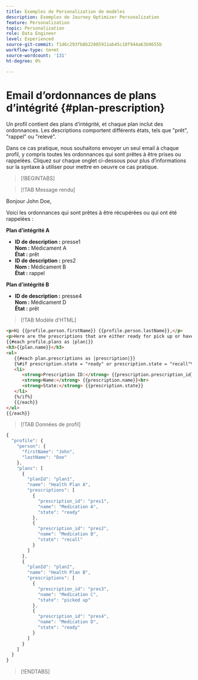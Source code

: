 ```yaml
---
title: Exemples de Personalization de modèles
description: Exemples de Journey Optimizer Personalization
feature: Personalization
topic: Personalization
role: Data Engineer
level: Experienced
source-git-commit: f1d6c293fb8b22085911ab45c18f944a63b9655b
workflow-type: tm+mt
source-wordcount: '131'
ht-degree: 0%

---
```



# Email d’ordonnances de plans d’intégrité {#plan-prescription}

Un profil contient des plans d’intégrité, et chaque plan inclut des ordonnances. Les descriptions comportent différents états, tels que &quot;prêt&quot;, &quot;rappel&quot; ou &quot;relevé&quot;.

Dans ce cas pratique, nous souhaitons envoyer un seul email à chaque profil, y compris toutes les ordonnances qui sont prêtes à être prises ou rappelées. Cliquez sur chaque onglet ci-dessous pour plus d’informations sur la syntaxe à utiliser pour mettre en oeuvre ce cas pratique.

>[!BEGINTABS]

>[!TAB Message rendu]

<p>Bonjour John Doe,</p>
<p>Voici les ordonnances qui sont prêtes à être récupérées ou qui ont été rappelées :</p>

**Plan d’intégrité A**

<ul>

<li>
      <strong>ID de description :</strong> presse1<br>
      <strong>Nom :</strong> Médicament A<br>
      <strong>État :</strong> prêt
   </li>

<li>
      <strong>ID de description :</strong> pres2<br>
      <strong>Nom : </strong> Médicament B<br>
      <strong>État :</strong> rappel
   </li>

</ul>

**Plan d’intégrité B**

<ul>

<li>
      <strong>ID de description :</strong> presse4<br>
      <strong>Nom : </strong> Médicament D<br>
      <strong>État :</strong> prêt
   </li>

</ul>

>[!TAB Modèle d’HTML]

```html
<p>Hi {{profile.person.firstName}} {{profile.person.lastName}},</p>
<p>Here are the prescriptions that are either ready for pick up or have been recalled:</p>
{{#each profile.plans as |plan|}}
<h3>{{plan.name}}</h3>
<ul>
   {{#each plan.prescriptions as |prescription|}}
   {%#if prescription.state = "ready" or prescription.state = "recall"%}
   <li>
      <strong>Prescription ID:</strong> {{prescription.prescription_id}}<br>
      <strong>Name:</strong> {{prescription.name}}<br>
      <strong>State:</strong> {{prescription.state}}
   </li>
   {%/if%}
   {{/each}}
</ul>
{{/each}}
```

>[!TAB Données de profil]

```javascript
{
  "profile": {
    "person": {
      "firstName": "John",
      "lastName": "Doe"
    },
    "plans": [
      {
        "planId": "plan1",
        "name": "Health Plan A",
        "prescriptions": [
          {
            "prescription_id": "pres1",
            "name": "Medication A",
            "state": "ready"
          },
          {
            "prescription_id": "pres2",
            "name": "Medication B",
            "state": "recall"
          }
        ]
      },
      {
        "planId": "plan2",
        "name": "Health Plan B",
        "prescriptions": [
          {
            "prescription_id": "pres3",
            "name": "Medication C",
            "state": "picked up"
          },
          {
            "prescription_id": "pres4",
            "name": "Medication D",
            "state": "ready"
          }
        ]
      }
    ]
  }
}
```

>[!ENDTABS]
